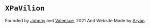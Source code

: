 <h1><code>XPaVilion</code></h1>
Founded by <a href="https://github.com/TurnipGuy30">Johnny</a> and <a href="https://github.com/Valensce">Valensce</a>, 2021
And Website Made by <a href="https://github.com/Ravanger101">Aryan</a>
